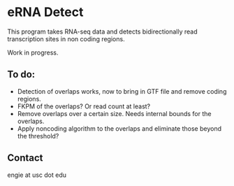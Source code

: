 # eRNA Detect

This program takes RNA-seq data and detects bidirectionally read transcription sites in non coding regions.

Work in progress.

## To do:

* Detection of overlaps works, now to bring in GTF file and remove coding regions.
* FKPM of the overlaps? Or read count at least?
* Remove overlaps over a certain size. Needs internal bounds for the overlaps.
* Apply noncoding algorithm to the overlaps and eliminate those beyond the threshold?


## Contact

engie at usc dot edu 
